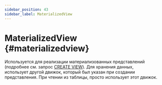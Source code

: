 ```yaml
---
sidebar_position: 43
sidebar_label: MaterializedView
---
```


# MaterializedView {#materializedview}

Используется для реализации материализованных представлений (подробнее см. запрос [CREATE VIEW](../../../sql-reference/statements/create/view.md#materialized)). Для хранения данных, использует другой движок, который был указан при создании представления. При чтении из таблицы, просто использует этот движок.

